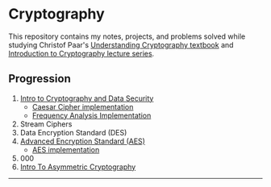 # Cryptography

This repository contains my notes, projects, and problems solved while studying Christof Paar's [Understanding Cryptography textbook](www.cryptography-textbook.com) and [Introduction to Cryptography lecture series](https://www.youtube.com/@introductiontocryptography4223).  

## Progression

1. [Intro to Cryptography and Data Security](progression/1_intro)
    - [Caesar Cipher implementation](implementations/caesar_freqAnalysis/ciphers.hpp)
    - [Frequency Analysis Implementation](implementations/caesar_freqAnalysis/ciphers.hpp)
2. Stream Ciphers
3. Data Encryption Standard (DES)
4. [Advanced Encryption Standard (AES)](progression/4_AES/)
    - [AES implementation](implementations/AES/)
5. 000
6. [Intro To Asymmetric Cryptography](/progression/6_AsymIntro/IntroToAsymmetricCryptography)

---
